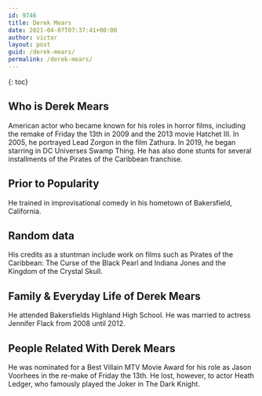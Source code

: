 ```yaml
---
id: 9746
title: Derek Mears
date: 2021-04-07T07:37:41+00:00
author: victor
layout: post
guid: /derek-mears/
permalink: /derek-mears/
---
```



{: toc}


## Who is Derek Mears



American actor who became known for his roles in horror films, including the remake of Friday the 13th in 2009 and the 2013 movie Hatchet III. In 2005, he portrayed Lead Zorgon in the film Zathura. In 2019, he began starring in DC Universes Swamp Thing. He has also done stunts for several installments of the Pirates of the Caribbean franchise.

                
                
                
## Prior to Popularity



He trained in improvisational comedy in his hometown of Bakersfield, California.

                
                
                
## Random data



His credits as a stuntman include work on films such as Pirates of the Caribbean: The Curse of the Black Pearl and Indiana Jones and the Kingdom of the Crystal Skull.

                
                
                
## Family & Everyday Life of Derek Mears



He attended Bakersfields Highland High School. He was married to actress Jennifer Flack from 2008 until 2012.

                
                
                
## People Related With Derek Mears



He was nominated for a Best Villain MTV Movie Award for his role as Jason Voorhees in the re-make of Friday the 13th. He lost, however, to actor Heath Ledger, who famously played the Joker in The Dark Knight.

                
              
            
          
          
          